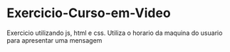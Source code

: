 # Exercicio-Curso-em-Video
Exercicio utilizando js, html e css. Utiliza o horario da maquina do usuario para apresentar uma mensagem
